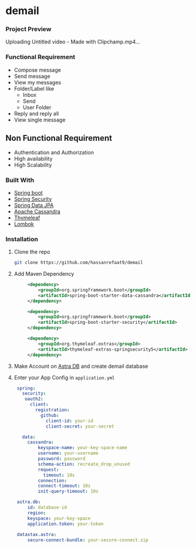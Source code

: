 # demail

### Project Preview 

Uploading Untitled video - Made with Clipchamp.mp4…


### Functional Requirement

* Compose message
* Send message
* View my messages
* Folder/Label like
   - Inbox
   - Send
   - User Folder
* Reply and reply all
* View single message

## Non Functional Requirement

- Authentication and Authorization
- High availability
- High Scalability
### Built With

* [Spring boot](https://spring.io/projects/spring-boot)
* [Spring Security](https://docs.spring.io/spring-security/reference/index.html)
* [Spring Data JPA](https://docs.spring.io/spring-data/jpa/docs/current/reference/html/)
* [Apache Cassandra](https://cassandra.apache.org/_/index.html)
* [Thymeleaf](https://www.thymeleaf.org/doc/tutorials/3.0/thymeleafspring.html)
* [Lombok](https://projectlombok.org/)

### Installation

1. Clone the repo
   ```sh
   git clone https://github.com/hassanrefaat9/demail
   ```

2. Add Maven Dependency
   ```xml
        <dependency>
            <groupId>org.springframework.boot</groupId>
            <artifactId>spring-boot-starter-data-cassandra</artifactId>
        </dependency>
   
        <dependency>
            <groupId>org.springframework.boot</groupId>
            <artifactId>spring-boot-starter-security</artifactId>
        </dependency>
   
        <dependency>
            <groupId>org.thymeleaf.extras</groupId>
            <artifactId>thymeleaf-extras-springsecurity5</artifactId>
        </dependency>

   ``` 
   
3. Make Account on [Astra DB](https://auth.cloud.datastax.com/auth/realms/CloudUsers/protocol/openid-connect/auth?client_id=auth-proxy&redirect_uri=https%3A%2F%2Fgatekeeper.auth.cloud.datastax.com%2Fcallback&response_type=code&scope=openid+profile+email&state=dc4BcmiVSiT0QRHADMW8kz1wu3o%3D) and create demail database


4. Enter your App Config in `application.yml`
   ```yml
    spring:
      security:
       oauth2:
         client:
           registration:
             github:
               client-id: your-id
               client-secret: your-secret
   
      data:
        cassandra:
            keyspace-name: your-key-space-name
            username: your-username
            password: password
            schema-action: recreate_drop_unused
            request:
              timeout: 10s
            connection:
            connect-timeout: 10s
            init-query-timeout: 10s
   
    astra.db:
        id: database-id
        region: 
        keyspace: your-key-space
        application.token: your-token
    
    datastax.astra:
        secure-connect-bundle: your-secure-connect.zip
   ```
 
   
